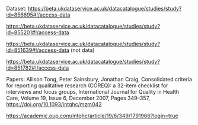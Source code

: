 Dataset:
https://beta.ukdataservice.ac.uk/datacatalogue/studies/study?id=856695#!/access-data


https://beta.ukdataservice.ac.uk/datacatalogue/studies/study?id=855201#!/access-data


https://beta.ukdataservice.ac.uk/datacatalogue/studies/study?id=851639#!/access-data (not data)


https://beta.ukdataservice.ac.uk/datacatalogue/studies/study?id=851782#!/access-data 

Papers:
Allison Tong, Peter Sainsbury, Jonathan Craig, Consolidated criteria for reporting qualitative research (COREQ): a 32-item checklist for interviews and focus groups, International Journal for Quality in Health Care, Volume 19, Issue 6, December 2007, Pages 349–357, https://doi.org/10.1093/intqhc/mzm042


https://academic.oup.com/intqhc/article/19/6/349/1791966?login=true
